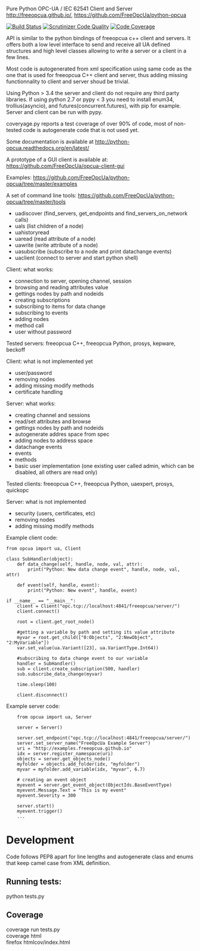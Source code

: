 Pure Python OPC-UA / IEC 62541 Client and Server  
http://freeopcua.github.io/, https://github.com/FreeOpcUa/python-opcua

[![Build Status](https://travis-ci.org/FreeOpcUa/python-opcua.svg?branch=master)](https://travis-ci.org/FreeOpcUa/python-opcua)
[![Scrutinizer Code Quality](https://scrutinizer-ci.com/g/FreeOpcUa/python-opcua/badges/quality-score.png?b=master)](https://scrutinizer-ci.com/g/FreeOpcUa/python-opcua/?branch=master)
[![Code Coverage](https://scrutinizer-ci.com/g/FreeOpcUa/python-opcua/badges/coverage.png?b=master)](https://scrutinizer-ci.com/g/FreeOpcUa/python-opcua/?branch=master)

API is similar to the python bindings of freeopcua c++ client and servers. It offers both a low level interface to send and receive all UA defined structures and high level classes allowing to write a server or a client in a few lines.

Most code is autogenerated from xml specification using same code as the one that is used for freeopcua C++ client and server, thus adding missing functionnality to client and server shoud be trivial.

Using Python > 3.4 the server and client do not require any third party libraries. If using python 2.7 or pypy < 3 you need to install enum34, trollius(asyncio), and futures(concurrent.futures), with pip for example. Server and client can be run with pypy.

coveryage.py reports a test coverage of over 90% of code, most of non-tested code is autogenerate code that is not used yet.

Some documentation is available at http://python-opcua.readthedocs.org/en/latest/

A prototype of a GUI client is available at: https://github.com/FreeOpcUa/opcua-client-gui

Examples: https://github.com/FreeOpcUa/python-opcua/tree/master/examples

A set of command line tools: https://github.com/FreeOpcUa/python-opcua/tree/master/tools
* uadiscover (find_servers, get_endpoints and find_servers_on_network calls)
* uals (list children of a node)
* uahistoryread
* uaread (read attribute of a node)
* uawrite (write attribute of a node)
* uasubscribe (subscribe to a node and print datachange events)
* uaclient (connect to server and start python shell)

Client: what works:
* connection to server, opening channel, session
* browsing and reading attributes value
* gettings nodes by path and nodeids
* creating subscriptions
* subscribing to items for data change
* subscribing to events
* adding nodes
* method call
* user without password 

Tested servers: freeopcua C++, freeopcua Python, prosys, kepware, beckoff


Client: what is not implemented yet 
* user/password
* removing nodes 
* adding missing modify methods
* certificate handling


Server: what works:
* creating channel and sessions
* read/set attributes and browse
* gettings nodes by path and nodeids
* autogenerate addres space from spec
* adding nodes to address space
* datachange events
* events
* methods
* basic user implementation (one existing user called admin, which can be disabled, all others are read only)

Tested clients: freeopcua C++, freeopcua Python, uaexpert, prosys, quickopc

Server: what is not implemented
* security (users, certificates, etc)
* removing nodes 
* adding missing modify methods

Example client code:

```
from opcua import ua, Client

class SubHandler(object):
    def data_change(self, handle, node, val, attr):
        print("Python: New data change event", handle, node, val, attr)

    def event(self, handle, event):
        print("Python: New event", handle, event)

if __name__ == "__main__": 
    client = Client("opc.tcp://localhost:4841/freeopcua/server/")
    client.connect()
    
    root = client.get_root_node()

    #getting a variable by path and setting its value attribute
    myvar = root.get_child(["0:Objects", "2:NewObject", "2:MyVariable"])
    var.set_value(ua.Variant([23], ua.VariantType.Int64))
    
    #subscribing to data change event to our variable
    handler = SubHandler()
    sub = client.create_subscription(500, handler)
    sub.subscribe_data_change(myvar)
    
    time.sleep(100)

    client.disconnect()
```

Example server code:

```
    from opcua import ua, Server

    server = Server()
    
    server.set_endpoint("opc.tcp://localhost:4841/freeopcua/server/")
    server.set_server_name("FreeOpcUa Example Server")
    uri = "http://examples.freeopcua.github.io"
    idx = server.register_namespace(uri)
    objects = server.get_objects_node()
    myfolder = objects.add_folder(idx, "myfolder")
    myvar = myfolder.add_variable(idx, "myvar", 6.7)

    # creating an event object
    myevent = server.get_event_object(ObjectIds.BaseEventType)
    myevent.Message.Text = "This is my event"
    myevent.Severity = 300
    
    server.start()
    myevent.trigger()
    ...
```

# Development

Code follows PEP8 apart for line lengths and autogenerate class and enums that keep camel case from XML definition.

## Running tests:

python tests.py

## Coverage

coverage run tests.py  
coverage html  
firefox htmlcov/index.html  

